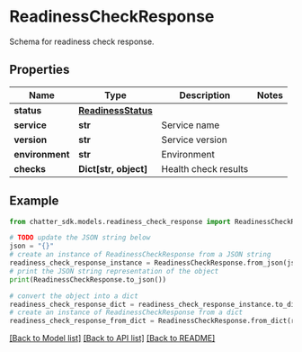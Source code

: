 # ReadinessCheckResponse

Schema for readiness check response.

## Properties

Name | Type | Description | Notes
------------ | ------------- | ------------- | -------------
**status** | [**ReadinessStatus**](ReadinessStatus.md) |  | 
**service** | **str** | Service name | 
**version** | **str** | Service version | 
**environment** | **str** | Environment | 
**checks** | **Dict[str, object]** | Health check results | 

## Example

```python
from chatter_sdk.models.readiness_check_response import ReadinessCheckResponse

# TODO update the JSON string below
json = "{}"
# create an instance of ReadinessCheckResponse from a JSON string
readiness_check_response_instance = ReadinessCheckResponse.from_json(json)
# print the JSON string representation of the object
print(ReadinessCheckResponse.to_json())

# convert the object into a dict
readiness_check_response_dict = readiness_check_response_instance.to_dict()
# create an instance of ReadinessCheckResponse from a dict
readiness_check_response_from_dict = ReadinessCheckResponse.from_dict(readiness_check_response_dict)
```
[[Back to Model list]](../README.md#documentation-for-models) [[Back to API list]](../README.md#documentation-for-api-endpoints) [[Back to README]](../README.md)


